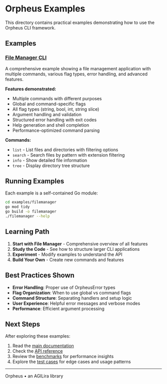 # Orpheus Examples

This directory contains practical examples demonstrating how to use the Orpheus CLI framework.

## Examples

### [File Manager CLI](./filemanager/)

A comprehensive example showing a file management application with multiple commands, various flag types, error handling, and advanced features.

**Features demonstrated:**
- Multiple commands with different purposes
- Global and command-specific flags  
- All flag types (string, bool, int, string slice)
- Argument handling and validation
- Structured error handling with exit codes
- Help generation and shell completion
- Performance-optimized command parsing

**Commands:**
- `list` - List files and directories with filtering options
- `search` - Search files by pattern with extension filtering
- `info` - Show detailed file information
- `tree` - Display directory tree structure

## Running Examples

Each example is a self-contained Go module:

```bash
cd examples/filemanager
go mod tidy
go build -o filemanager
./filemanager --help
```

## Learning Path

1. **Start with File Manager** - Comprehensive overview of all features
2. **Study the Code** - See how to structure larger CLI applications  
3. **Experiment** - Modify examples to understand the API
4. **Build Your Own** - Create new commands and features

## Best Practices Shown

- **Error Handling**: Proper use of OrpheusError types
- **Flag Organization**: When to use global vs command flags
- **Command Structure**: Separating handlers and setup logic
- **User Experience**: Helpful error messages and verbose modes
- **Performance**: Efficient argument processing

## Next Steps

After exploring these examples:

1. Read the [main documentation](../README.md)
2. Check the [API reference](https://pkg.go.dev/github.com/agilira/orpheus)
3. Review the [benchmarks](../benchmarks/) for performance insights
4. Explore the [test cases](../pkg/orpheus/) for edge cases and usage patterns

---

Orpheus • an AGILira library